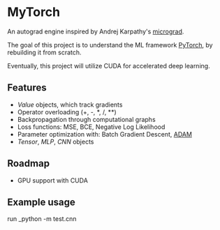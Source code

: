 # MyTorch
An autograd engine inspired by Andrej Karpathy's [micrograd](https://github.com/karpathy/micrograd).

The goal of this project is to understand the ML framework [PyTorch](https://github.com/pytorch/pytorch), by rebuilding it from scratch.

Eventually, this project will utilize CUDA for accelerated deep learning.

## Features
- _Value_ objects, which track gradients
- Operator overloading (+, -, *, /, **)
- Backpropagation through computational graphs
- Loss functions: MSE, BCE, Negative Log Likelihood
- Parameter optimization with: Batch Gradient Descent, [ADAM](https://arxiv.org/abs/1412.6980)
- _Tensor_, _MLP_, _CNN_ objects

## Roadmap
- GPU support with CUDA

## Example usage
run _python -m test.cnn
